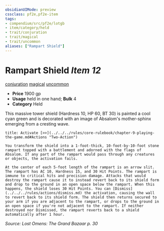 ```yaml
---
obsidianUIMode: preview
cssclass: pf2e,pf2e-item
tags:
- compendium/src/pf2e/lotgb
- item/category/held
- trait/conjuration
- trait/magical
- trait/uncommon
aliases: ["Rampart Shield"]
---
```

# Rampart Shield *Item 12*  
[conjuration](../../../Rules/traits/conjuration.md)  [magical](../../../Rules/traits/magical.md)  [uncommon](../../../Rules/traits/uncommon.md)  

- **Price** 1900 gp
- **Usage** held in one hand; **Bulk** 4
- **Category** Held

This massive tower shield (Hardness 10, HP 60, BT 30) is painted a cool cyan green and is decorated with an image of Absalom's mother-sphinx emerging from a cresting wave.

```ad-embed-ability
title: Activate [>>](../../../rules/core-rulebook/chapter-9-playing-the-game.md#Actions "Two-Action")

You transform the shield into a 1-foot-thick, 10-foot-by-10-foot stone rampart topped with a battlement and adorned with the flags of Absalom. If any part of the rampart would pass through any creatures or objects, the activation fails.

At the center of each 5-foot length of the rampart is an arrow slit. The rampart has AC 10, Hardness 15, and 30 Hit Points. The rampart is immune to critical hits and precision damage. Attacks that would destroy the rampart cause it to instead revert back to its shield form and drop to the ground in an open space below the rampart. When this happens, the shield loses 30 Hit Points. You can [Dismiss](../../../rules/actions/dismiss.md) the activation, causing the wall to revert back to its shield form. The shield then returns secured to your arm if you are adjacent to the rampart, or drops to the ground in an open space if you're not adjacent to the rampart. If neither destroyed nor Dismissed, the rampart reverts back to a shield automatically after 1 hour.
```

*Source: Lost Omens: The Grand Bazaar p. 30*
